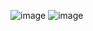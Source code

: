 ![image](https://github.com/arup473/Flutter_Project/assets/104428472/390399a8-5962-4174-ac2c-a3066bea7734)
![image](https://github.com/arup473/Flutter_Project/assets/104428472/697cb7b1-2f68-40a3-b3bf-a85c4ebcc03f)
